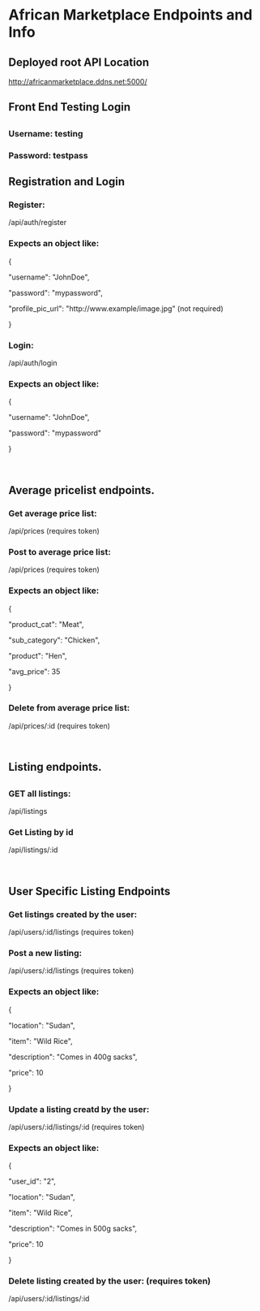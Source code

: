 <h1>African Marketplace Endpoints and Info</h1>

<h2>Deployed root API Location</h2>
<a href="http://africanmarketplace.ddns.net:5000/">http://africanmarketplace.ddns.net:5000/</a>
<h2>Front End Testing Login<h2>
<h3>Username: testing</h3>
<h3>Password: testpass</h3>
<h2>Registration and Login</h2>
<h3>Register:</h3>
<p>/api/auth/register</p>
<h3>Expects an object like:</h3> 
<p>{</p>
    <p>"username": "JohnDoe",</p>
    <p>"password": "mypassword",</p>
    <p>"profile_pic_url": "http://www.example/image.jpg" (not required)</p>
}
<br>
<h3>Login:</h3>
<p>/api/auth/login</p>
<h3>Expects an object like:</h3> 
<p>{</p>
	<p>"username": "JohnDoe",</p>
	<p>"password": "mypassword"</p>
<p>}</p>
<br>
<h2>Average pricelist endpoints.</h2>
<h3>Get average price list:</h3>
<p>/api/prices (requires token)</p>
<h3>Post to average price list:</h3>
<p>/api/prices (requires token)</p>
<h3>Expects an object like:</h3>
<p>{</p>
	<p>"product_cat": "Meat",</p>
	<p>"sub_category": "Chicken",</p>
	<p>"product": "Hen",</p>
	<p>"avg_price": 35</p>
<p>}</p>
<h3>Delete from average price list:</h3>
<p>/api/prices/:id (requires token)</p>
<br>
<h2>Listing endpoints.<h2>
<h3>GET all listings:</h3>
<p>/api/listings</p>
<h3>Get Listing by id</h3>
<p>/api/listings/:id</p>
<br>
<h2>User Specific Listing Endpoints</h2>
<h3>Get listings created by the user:</h3>
<p>/api/users/:id/listings (requires token)</p>
<h3>Post a new listing:</h3>
<p>/api/users/:id/listings (requires token)</p>
<h3>Expects an object like:</h3>
<p>{</p>
	<p>"location": "Sudan",</p>
    <p>"item": "Wild Rice",</p>
    <p>"description": "Comes in 400g sacks",</p>
    <p>"price": 10</p>
<p>}</p>

<h3>Update a listing creatd by the user:</h3>
<p>/api/users/:id/listings/:id (requires token)</p>
<h3>Expects an object like:</h3>
<p>{</p>
	<p>"user_id": "2",</p>
	<p>"location": "Sudan",</p>
    <p>"item": "Wild Rice",</p>
    <p>"description": "Comes in 500g sacks",</p>
    <p>"price": 10</p>
<p>}</p>
<h3>Delete listing created by the user: (requires token)</h3>
<p>/api/users/:id/listings/:id</p>